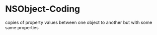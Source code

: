 # NSObject-Coding
copies of property values between one object to another but with some same properties
